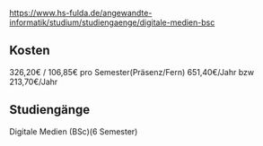 https://www.hs-fulda.de/angewandte-informatik/studium/studiengaenge/digitale-medien-bsc
## Kosten
326,20€ / 106,85€ pro Semester(Präsenz/Fern)
651,40€/Jahr bzw 213,70€/Jahr
## Studiengänge
Digitale Medien (BSc)(6 Semester)